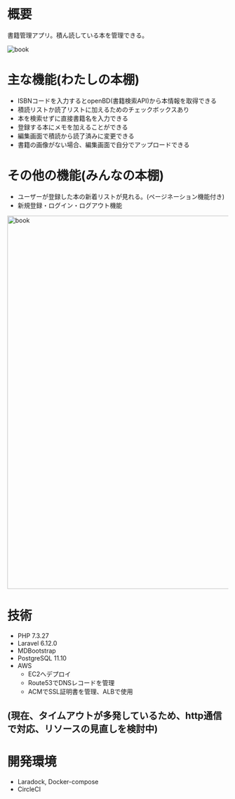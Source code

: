 # 概要
書籍管理アプリ。積ん読している本を管理できる。

![book](https://user-images.githubusercontent.com/65395999/115192591-fa4acc80-a125-11eb-9f9a-18acbfee1903.gif)

# 主な機能(わたしの本棚)
- ISBNコードを入力するとopenBD(書籍検索API)から本情報を取得できる
- 積読リストか読了リストに加えるためのチェックボックスあり
- 本を検索せずに直接書籍名を入力できる
- 登録する本にメモを加えることができる
- 編集画面で積読から読了済みに変更できる
- 書籍の画像がない場合、編集画面で自分でアップロードできる

# その他の機能(みんなの本棚)
- ユーザーが登録した本の新着リストが見れる。(ページネーション機能付き)
- 新規登録・ログイン・ログアウト機能
<img width="849" alt="book" src="https://user-images.githubusercontent.com/65395999/115203337-4f8cdb00-a132-11eb-8712-f4e4c316375a.png">

# 技術
- PHP 7.3.27
- Laravel 6.12.0
- MDBootstrap
- PostgreSQL 11.10
- AWS
    - EC2へデプロイ
    - Route53でDNSレコードを管理
    - ACMでSSL証明書を管理、ALBで使用
## (現在、タイムアウトが多発しているため、http通信で対応、リソースの見直しを検討中)

# 開発環境
- Laradock, Docker-compose
- CircleCI
